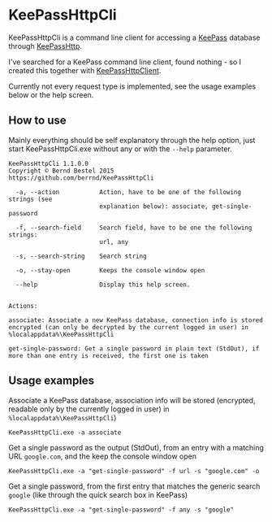 # KeePassHttpCli

KeePassHttpCli is a command line client for accessing a [KeePass](http://keepass.info/) database through [KeePassHttp](https://github.com/pfn/keepasshttp/).

I've searched for a KeePass command line client, found nothing - so I created this together with [KeePassHttpClient](https://github.com/berrnd/KeePassHttpClient).

Currently not every request type is implemented, see the usage examples below or the help screen.

## How to use
Mainly everything should be self explanatory through the help option, just start KeePassHttpCli.exe without any or with the `--help` parameter.
```
KeePassHttpCli 1.1.0.0
Copyright © Bernd Bestel 2015
https://github.com/berrnd/KeePassHttpCli

  -a, --action           Action, have to be one of the following strings (see
                         explanation below): associate, get-single-password

  -f, --search-field     Search field, have to be one the following strings:
                         url, any

  -s, --search-string    Search string

  -o, --stay-open        Keeps the console window open

  --help                 Display this help screen.


Actions:

associate: Associate a new KeePass database, connection info is stored encrypted (can only be decrypted by the current logged in user) in %localappdata%\KeePassHttpCli

get-single-password: Get a single password in plain text (StdOut), if more than one entry is received, the first one is taken
```

## Usage examples
Associate a KeePass database, association info will be stored (encrypted, readable only by the currently logged in user) in `%localappdata%\KeePassHttpCli`)

`KeePassHttpCli.exe -a associate`

Get a single password as the output (StdOut), from an entry with a matching URL `google.com`, and the keep the console window open

`KeePassHttpCli.exe -a "get-single-password" -f url -s "google.com" -o`

Get a single password, from the first entry that matches the generic search `google` (like through the quick search box in KeePass)

`KeePassHttpCli.exe -a "get-single-password" -f any -s "google"`
